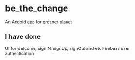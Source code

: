 # be_the_change

An Andoid app for greener planet

## I have done

UI for welcome, signIN, signUp, signOut and etc
Firebase user authentication

